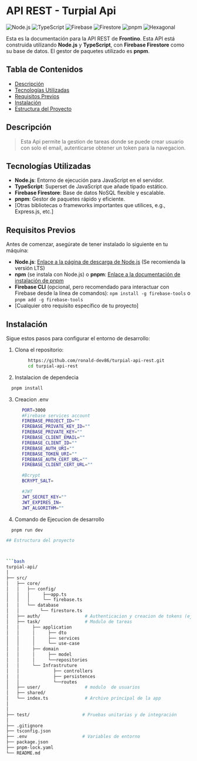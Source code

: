 # API REST - Turpial Api 

![Node.js](https://img.shields.io/badge/node.js-6DA55F?style=for-the-badge&logo=node.js&logoColor=white)
![TypeScript](https://img.shields.io/badge/typescript-%23007ACC.svg?style=for-the-badge&logo=typescript&logoColor=white)
![Firebase](https://img.shields.io/badge/firebase-%23FFCA28.svg?style=for-the-badge&logo=firebase&logoColor=gray)
![Firestore](https://img.shields.io/badge/Firestore-FFCA28?style=for-the-badge&logo=firestore&logoColor=white)
![pnpm](https://img.shields.io/badge/pnpm-%23F69220.svg?style=for-the-badge&logo=pnpm&logoColor=white)
![Hexagonal](https://img.shields.io/badge/arquitectura-hexagonal-red?style=for-the-badge
)

Esta es la documentación para la API REST de **Frontino**. Esta API está construida utilizando **Node.js** y **TypeScript**, con **Firebase Firestore** como su base de datos. El gestor de paquetes utilizado es **pnpm**.

## Tabla de Contenidos

- [Descripción](#descripción)
- [Tecnologías Utilizadas](#tecnologías-utilizadas)
- [Requisitos Previos](#requisitos-previos)
- [Instalación](#instalación)
- [Estructura del Proyecto](#estructura-del-proyecto)


## Descripción

> Esta Api permite la gestion de tareas donde se puede crear usuario con solo el email, autenticarse obtener un token para la navegacion.

## Tecnologías Utilizadas

- **Node.js**: Entorno de ejecución para JavaScript en el servidor.
- **TypeScript**: Superset de JavaScript que añade tipado estático.
- **Firebase Firestore**: Base de datos NoSQL flexible y escalable.
- **pnpm**: Gestor de paquetes rápido y eficiente.
- [Otras bibliotecas o frameworks importantes que utilices, e.g., Express.js, etc.]

## Requisitos Previos

Antes de comenzar, asegúrate de tener instalado lo siguiente en tu máquina:

- **Node.js**: [Enlace a la página de descarga de Node.js](https://nodejs.org/) (Se recomienda la versión LTS)
- **npm** (se instala con Node.js) o **pnpm**: [Enlace a la documentación de instalación de pnpm](https://pnpm.io/installation)
- **Firebase CLI** (opcional, pero recomendado para interactuar con Firebase desde la línea de comandos): `npm install -g firebase-tools` o `pnpm add -g firebase-tools`
- [Cualquier otro requisito específico de tu proyecto]

## Instalación

Sigue estos pasos para configurar el entorno de desarrollo:

1. Clona el repositorio:
   ```bash
        https://github.com/ronald-dev86/turpial-api-rest.git
        cd turpial-api-rest

2. Instalacion de dependecia
```bash
  pnpm install
```
3. Creacion .env
```bash
      PORT=3000
      #Firebase services account
      FIREBASE_PROJECT_ID=""
      FIREBASE_PRIVATE_KEY_ID=""
      FIREBASE_PRIVATE_KEY=""
      FIREBASE_CLIENT_EMAIL=""
      FIREBASE_CLIENT_ID=""
      FIREBASE_AUTH_URI=""
      FIREBASE_TOKEN_URI=""
      FIREBASE_AUTH_CERT_URL=""
      FIREBASE_CLIENT_CERT_URL=""

      #Bcrypt
      BCRYPT_SALT=

      #JWT
      JWT_SECRET_KEY=""
      JWT_EXPIRES_IN=
      JWT_ALGORITHM=""
  ```
  

4. Comando de Ejecucion de desarrollo
  ```bash
    pnpm run dev

## Estructura del proyecto



```bash
turpial-api/
│
├── src/
│   ├── core/               
│   │   ├── config/
│   │   │     ├──app.ts  
│   │   │     └── firebase.ts 
│   │   └── database
│   │        └── firestore.ts
│   ├── auth/                 # Authenticacion y creacion de tokens (ej: auth, tokes)
│   ├── task/                 # Modulo de tareas
│   │     ├── application
│   │     │     ├── dto
│   │     │     ├── services
│   │     │     └── use-case
│   │     ├── domain
│   │     │     ├── model
│   │     │     └──repositories
│   │     └── Infrastruture
│   │             ├── controllers
│   │             ├── persistences
│   │             └──routes
│   ├── user/                 # modulo  de usuarios
│   ├── shared/    
│   └── index.ts              # Archivo principal de la app
│    
│
├── test/                    # Pruebas unitarias y de integración
│
├── .gitignore
├── tsconfig.json
├── .env                     # Variables de entorno
├── package.json
├── pnpm-lock.yaml
└── README.md
```

